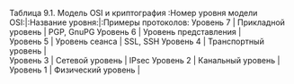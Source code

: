 Таблица 9.1. Модель OSI и криптография 
:Номер уровня модели OSI:|:Название уровня:|:Примеры протоколов:
Уровень 7 | Прикладной уровень | PGP, GnuPG
Уровень 6 | Уровень представления |  	
Уровень 5 | Уровень сеанса | SSL, SSH
Уровень 4 | Транспортный уровень |  	
Уровень 3 | Сетевой уровень | IPsec
Уровень 2 | Канальный уровень | 
Уровень 1 | Физический уровень | 
